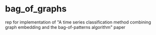 # bag_of_graphs
rep for implementation of "A time series classification method combining graph embedding and the bag-of-patterns algorithm" paper 
